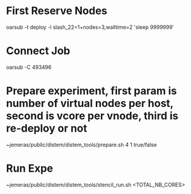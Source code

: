 
# First Reserve Nodes
oarsub -t deploy -l slash_22=1+nodes=3,walltime=2 'sleep 9999999'

# Connect Job
oarsub -C 493496

# Prepare experiment, first param is number of virtual nodes per host, second is vcore per vnode, third is re-deploy or not
~jemeras/public/distem/distem_tools/prepare.sh 4 1 true/false

# Run Expe
~jemeras/public/distem/distem_tools/stencil_run.sh <TOTAL_NB_CORES>